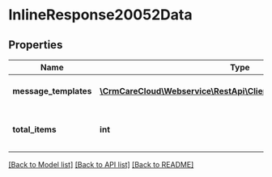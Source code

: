 # InlineResponse20052Data

## Properties
Name | Type | Description | Notes
------------ | ------------- | ------------- | -------------
**message_templates** | [**\CrmCareCloud\Webservice\RestApi\Client\Model\MessageTemplate[]**](MessageTemplate.md) | List of all message templates | [optional] 
**total_items** | **int** | Count of all found message templates | [optional] 

[[Back to Model list]](../../README.md#documentation-for-models) [[Back to API list]](../../README.md#documentation-for-api-endpoints) [[Back to README]](../../README.md)


